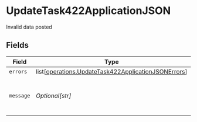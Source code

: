 # UpdateTask422ApplicationJSON

Invalid data posted


## Fields

| Field                                                                                                                    | Type                                                                                                                     | Required                                                                                                                 | Description                                                                                                              | Example                                                                                                                  |
| ------------------------------------------------------------------------------------------------------------------------ | ------------------------------------------------------------------------------------------------------------------------ | ------------------------------------------------------------------------------------------------------------------------ | ------------------------------------------------------------------------------------------------------------------------ | ------------------------------------------------------------------------------------------------------------------------ |
| `errors`                                                                                                                 | list[[operations.UpdateTask422ApplicationJSONErrors](undefined/models/operations/updatetask422applicationjsonerrors.md)] | :heavy_minus_sign:                                                                                                       | N/A                                                                                                                      |                                                                                                                          |
| `message`                                                                                                                | *Optional[str]*                                                                                                          | :heavy_minus_sign:                                                                                                       | N/A                                                                                                                      | The given data was invalid.                                                                                              |